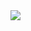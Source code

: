 <img src = "https://github.com/Gomathy-Shanmugam/task/assets/113160365/e30b3318-a8d7-4509-9bbb-6aa6e989410b">

